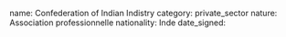 name: Confederation of Indian Indistry
category: private_sector
nature:  Association professionnelle 
nationality: Inde
date_signed:
    